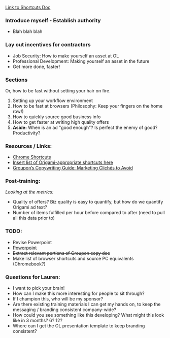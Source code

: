 [Link to Shortcuts Doc](https://github.com/ahrjarrett/origami_meeting/blob/master/shortcuts.md)


### Introduce myself - Establish authority

- Blah blah blah

### Lay out incentives for contractors

- Job Security: How to make yourself an asset at OL
- Professional Development: Making yourself an asset in the future
- Get more done, faster!

### Sections

Or, how to be fast without setting your hair on fire.

1. Setting up your workflow environment
2. How to be fast at browsers (Philosophy: Keep your fingers on the home row!)
3. How to quickly source good business info
4. How to get faster at writing high quality offers
5. **Aside:** When is an ad "good enough"? Is perfect the enemy of good? Productivity?

### Resources / Links:

- [Chrome Shortcuts](https://support.google.com/chrome/answer/157179?hl=en)
- [Insert list of Origami-appropriate shortcuts here](https://ownlocal.com)
- [Groupon’s Copywriting Guide: Marketing Clichés to Avoid](http://www.businessinsider.com/groupon-secret-sauce-2010-12?op=1/#aditional-marketing-clichs-and-crutches-to-avoid-4)

### Post-training:

*Looking at the metrics:*

- Quality of offers? Biz quality is easy to quantify, but how do we quantify Origami ad text?
- Number of items fulfilled per hour before compared to after (need to pull all this data prior to)

### TODO:

- Revise Powerpoint
- ~~[Powerpoint](https://docs.google.com/presentation/d/1xdTmjJdpPIKQZ0j13fZYaKFPg7sDih1hFHuO1o7uiRg/)~~
- ~~Extract relevant portions of Groupon copy doc~~
- Make list of browser shortcuts and source PC equivalents (Chromebook?)

### Questions for Lauren:

- I want to pick your brain!
- How can I make this more interesting for people to sit through?
- If I champion this, who will be my sponsor?
- Are there existing training materials I can get my hands on, to keep the messaging / branding consistent company-wide?
- How could you see something like this developing? What might this look like in 3 months? 6? 12?
- Where can I get the OL presentation template to keep branding consistent?






